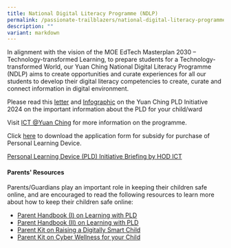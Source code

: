 ```yaml
---
title: National Digital Literacy Programme (NDLP)
permalink: /passionate-trailblazers/national-digital-literacy-programme-ndlp/
description: ""
variant: markdown
---
```

In alignment with the vision of the MOE EdTech Masterplan 2030 – Technology-transformed Learning, to prepare students for a Technology-transformed World, our Yuan Ching National Digital Literacy Programme (NDLP) aims to create opportunities and curate experiences for all our students to develop their digital literacy competencies to create, curate and connect information in digital environment.


Please read this&nbsp;[Ietter](https://staging.d3su4wj45hy3j2.amplifyapp.com/files/YCS_IP4_Letter_to_Parents_for_PDLP_Procurement__For_GGAS__website.pdf)&nbsp;and&nbsp;[Infographic](https://staging.d3su4wj45hy3j2.amplifyapp.com/files/IP8___Infographic_PLD_2024_Sec_1.pdf)&nbsp;on the Yuan Ching PLD Initiative 2024 on the important information about the PLD for your child/ward

Visit [ICT @Yuan Ching](https://go.gov.sg/ycss-ict)&nbsp;for more information on the programme.

Click [here](/files/PDLP_APPLICATION_FOR_SUBSIDY_FOR_PURCHASE_OF_PERSONAL_LEARNING_DEVICE.pdf) to download the application form for subsidy for purchase of Personal Learning Device.


[Personal Learning Device (PLD) Initiative Briefing by HOD ICT](/files/YCS%202023%20IP1%20-%20Parent%20Engagement%20Deck_2023.pdf)

#### **Parents' Resources**

Parents/Guardians play an important role in keeping their children safe online, and are encouraged to read the following resources to learn more about how to keep their children safe online:

* [Parent Handbook (I) on Learning with PLD]() <br>
* [Parent Handbook (II) on Learning with PLD]()
* [Parent Kit on Raising a Digitally Smart Child](https://go.gov.sg/moe-raising-a-digitally-smart-child)
* [Parent Kit on Cyber Wellness for your Child](https://go.gov.sg/moe-cyber-wellness)